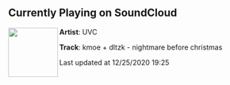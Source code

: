 ## Currently Playing on SoundCloud

[<img align="left" width="100" src="https://i1.sndcdn.com/artworks-GVuio1jF1kUaNbyp-ozeWUw-t50x50.jpg">](https://soundcloud.com/underground-vampire-club/kmoe-dltzk-nightmare-before)

**Artist**: UVC 

**Track**: kmoe + dltzk - nightmare before christmas

Last updated at 12/25/2020 19:25

